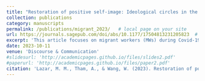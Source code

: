 ```yaml
---
title: "Restoration of positive self-image: Ideological circles in the mediatization of government-migrant worker relations during Covid 19"
collection: publications
category: manuscripts
permalink: /publications/migrant_2023/   # local page on your site
url: https://journals.sagepub.com/doi/abs/10.1177/17504813231205823  # external journal link
excerpt: 'This article focuses on migrant workers (MWs) during Covid-19 in Singapore. A second wave of Covid-19 transmissions in MW dormitories in 2020 had cast a spotlight on this vulnerable population, amidst inter/national criticisms of the national government for oversight. From a critical discourse studies perspective, we examine how the national newspaper attempted to restore a positive self-image of the Singapore government, through the discursive mobilization of ‘ideological circles’. These ideological circles involve, variously, positive and negative discursive presentational strategies of the Singapore government, its MWs, selected regional governments, and their MWs. The study unpacks the ideological mechanisms at work in the restoration of the government’s reputation as well as examines the implications for MWs in Singapore as perpetual ‘others’.'
date: 2023-10-11
venue: 'Discourse & Communication'
#slidesurl: 'http://academicpages.github.io/files/slides2.pdf'
#paperurl: 'http://academicpages.github.io/files/paper2.pdf'
citation: 'Lazar, M. M., Tham, A., & Wang, W. (2023). Restoration of positive self-image: Ideological circles in the mediatization of government-migrant worker relations during Covid 19. Discourse & Communication, 18(2), 244-265. https://doi.org/10.1177/17504813231205823 (Original work published 2024)'
---
```



